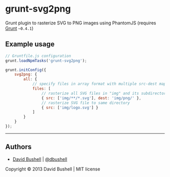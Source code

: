 grunt-svg2png
=============

Grunt plugin to rasterize SVG to PNG images using PhantomJS (requires [Grunt](http://gruntjs.com/) `~0.4.1`)

## Example usage

````javascript
// Gruntfile.js configuration
grunt.loadNpmTasks('grunt-svg2png');

grunt.initConfig({
    svg2png: {
        all: {
            // specify files in array format with multiple src-dest mapping
            files: [
                // rasterize all SVG files in "img" and its subdirectories to "img/png"
                { src: ['img/**/*.svg'], dest: 'img/png/' },
                // rasterize SVG file to same directory
                { src: ['img/logo.svg'] }
            ]
        }
    }
});
````

* * *

## Authors

* [David Bushell](http://dbushell.com) | [@dbushell](http://twitter.com/dbushell)

Copyright © 2013 David Bushell | MIT license
